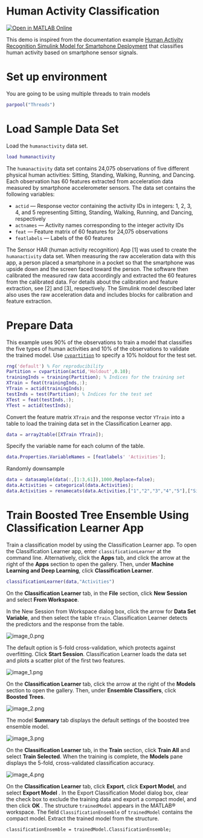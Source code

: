 
# Human Activity Classification

[![Open in MATLAB Online](https://www.mathworks.com/images/responsive/global/open-in-matlab-online.svg)](https://matlab.mathworks.com/open/github/v1?repo=yanndebray/human-activity-classification&file=prototype_setup.mlx)

This demo is inspired from the documentation example [Human Activity Recognition Simulink Model for Smartphone Deployment](https://www.mathworks.com/help/stats/human-activity-recognition-simulink-model-for-deployment.html) that classifies human activity based on smartphone sensor signals. 

# Set up environment

You are going to be using multiple threads to train models

```matlab
parpool("Threads")
```

# Load Sample Data Set

Load the `humanactivity` data set.

```matlab
load humanactivity
```

The `humanactivity` data set contains 24,075 observations of five different physical human activities: Sitting, Standing, Walking, Running, and Dancing. Each observation has 60 features extracted from acceleration data measured by smartphone accelerometer sensors. The data set contains the following variables:

-  `actid` — Response vector containing the activity IDs in integers: 1, 2, 3, 4, and 5 representing Sitting, Standing, Walking, Running, and Dancing, respectively 
-  `actnames` — Activity names corresponding to the integer activity IDs 
-  `feat` — Feature matrix of 60 features for 24,075 observations 
-  `featlabels` — Labels of the 60 features 

The Sensor HAR (human activity recognition) App \[1\] was used to create the `humanactivity` data set. When measuring the raw acceleration data with this app, a person placed a smartphone in a pocket so that the smartphone was upside down and the screen faced toward the person. The software then calibrated the measured raw data accordingly and extracted the 60 features from the calibrated data. For details about the calibration and feature extraction, see \[2\] and \[3\], respectively. The Simulink model described later also uses the raw acceleration data and includes blocks for calibration and feature extraction. 

# Prepare Data

This example uses 90% of the observations to train a model that classifies the five types of human activities and 10% of the observations to validate the trained model. Use [`cvpartition`](docid:stats_ug.brxwayf-1) to specify a 10% holdout for the test set.

```matlab
rng('default') % For reproducibility
Partition = cvpartition(actid,'Holdout',0.10);
trainingInds = training(Partition); % Indices for the training set
XTrain = feat(trainingInds,:);
YTrain = actid(trainingInds);
testInds = test(Partition); % Indices for the test set
XTest = feat(testInds,:);
YTest = actid(testInds);
```

Convert the feature matrix `XTrain` and the response vector `YTrain` into a table to load the training data set in the Classification Learner app.

```matlab
data = array2table([XTrain YTrain]);
```

Specify the variable name for each column of the table.

```matlab
data.Properties.VariableNames = [featlabels' 'Activities'];
```

Randomly downsample

```matlab
data = datasample(data(:,[1:3,61]),1000,Replace=false);
data.Activities = categorical(data.Activities);
data.Activities = renamecats(data.Activities,["1","2","3","4","5"],["Sitting","Standing","Walking","Running","Dancing"]);
```

# Train Boosted Tree Ensemble Using Classification Learner App

Train a classification model by using the Classification Learner app. To open the Classification Learner app, enter `classificationLearner` at the command line. Alternatively, click the **Apps** tab, and click the arrow at the right of the **Apps** section to open the gallery. Then, under **Machine Learning and Deep Learning**, click **Classification Learner**.

```matlab
classificationLearner(data,"Activities")
```

On the **Classification Learner** tab, in the **File** section, click **New Session** and select **From Workspace**. 


In the New Session from Workspace dialog box, click the arrow for **Data Set Variable**, and then select the table `tTrain`. Classification Learner detects the predictors and the response from the table.


![image_0.png](README_media/image_0.png)


The default option is 5\-fold cross\-validation, which protects against overfitting. Click **Start Session**. Classification Learner loads the data set and plots a scatter plot of the first two features.


![image_1.png](README_media/image_1.png)


On the **Classification Learner** tab, click the arrow at the right of the **Models** section to open the gallery. Then, under **Ensemble Classifiers**, click **Boosted Trees**.


![image_2.png](README_media/image_2.png)


The model **Summary**  tab displays the default settings of the boosted tree ensemble model.


![image_3.png](README_media/image_3.png)


On the **Classification Learner** tab, in the **Train** section, click **Train All** and select **Train Selected**. When the training is complete, the **Models** pane displays the 5\-fold, cross\-validated classification accuracy.


![image_4.png](README_media/image_4.png)


On the **Classification Learner** tab, click **Export**, click **Export Model**, and select **Export Model** . In the Export Classification Model dialog box, clear the check box to exclude the training data and export a compact model, and then click **OK** . The structure `trainedModel` appears in the MATLAB® workspace. The field `ClassificationEnsemble` of `trainedModel` contains the compact model. Extract the trained model from the structure.

```
classificationEnsemble = trainedModel.ClassificationEnsemble;
```
